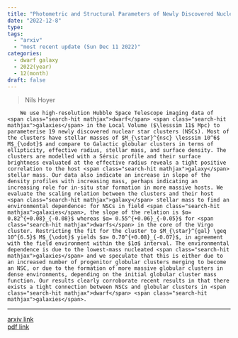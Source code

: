 ```yaml
---
title: "Photometric and Structural Parameters of Newly Discovered Nuclear Star Clusters in Local Volume Galaxies"
date: "2022-12-8"
type:
tags:
  - "arxiv"
  - "most recent update (Sun Dec 11 2022)"
categories:
  - dwarf galaxy
  - 2022(year)
  - 12(month)
draft: false
---
```


>  Nils Hoyer

        We use high-resolution Hubble Space Telescope imaging data of <span class="search-hit mathjax">dwarf</span> <span class="search-hit mathjax">galaxies</span> in the Local Volume ($\lesssim 11$ Mpc) to parameterise 19 newly discovered nuclear star clusters (NSCs). Most of the clusters have stellar masses of $M_{\star}^{nsc} \lesssim 10^6$ M$_{\odot}$ and compare to Galactic globular clusters in terms of ellipticity, effective radius, stellar mass, and surface density. The clusters are modelled with a Sérsic profile and their surface brightness evaluated at the effective radius reveals a tight positive correlation to the host <span class="search-hit mathjax">galaxy</span> stellar mass. Our data also indicate an increase in slope of the density profiles with increasing mass, perhaps indicating an increasing role for in-situ star formation in more massive hosts. We evaluate the scaling relation between the clusters and their host <span class="search-hit mathjax">galaxy</span> stellar mass to find an environmental dependence: for NSCs in field <span class="search-hit mathjax">galaxies</span>, the slope of the relation is $α= 0.82^{+0.08}_{-0.08}$ whereas $α= 0.55^{+0.06}_{-0.05}$ for <span class="search-hit mathjax">dwarfs</span> in the core of the Virgo cluster. Restricting the fit for the cluster to $M_{\star}^{gal} \geq 10^{6.5}$ M$_{\odot}$ yields $α= 0.70^{+0.08}_{-0.07}$, in agreement with the field environment within the $1σ$ interval. The environmental dependence is due to the lowest-mass nucleated <span class="search-hit mathjax">galaxies</span> and we speculate that this is either due to an increased number of progenitor globular clusters merging to become an NSC, or due to the formation of more massive globular clusters in dense environments, depending on the initial globular cluster mass function. Our results clearly corroborate recent results in that there exists a tight connection between NSCs and globular clusters in <span class="search-hit mathjax">dwarf</span> <span class="search-hit mathjax">galaxies</span>.

---

[arxiv link](https://arxiv.org/abs/2212.04151)  
[pdf link](https://arxiv.org/pdf/2212.04151)